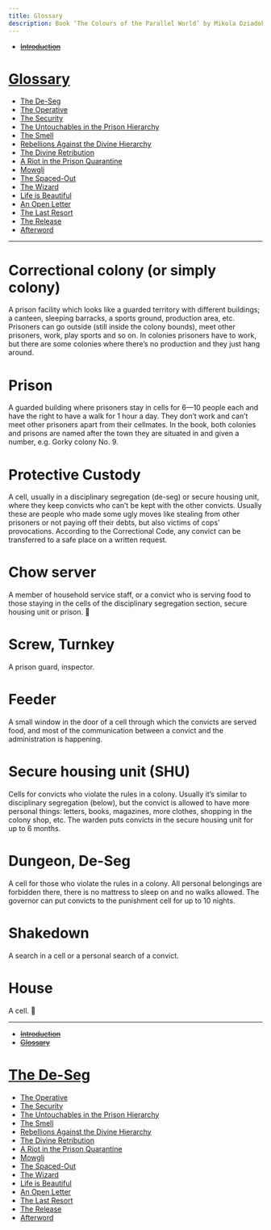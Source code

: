 ```yaml
---
title: Glossary
description: Book ‘The Colours of the Parallel World’ by Mikola Dziadok. Chapter 2. Glossary
---
```


- ~~[Introduction](./1.md)~~
# [Glossary](./2.md)
- [The De-Seg](./3.md)
- [The Operative](./4.md)
- [The Security](./5.md)
- [The Untouchables in the Prison Hierarchy](./6.md)
- [The Smell](./7.md)
- [Rebellions Against the Divine Hierarchy](./8.md)
- [The Divine Retribution](./9.md)
- [A Riot in the Prison Quarantine](./10.md)
- [Mowgli](./11.md)
- [The Spaced-Out](./12.md)
- [The Wizard](./13.md)
- [Life is Beautiful](./14.md)
- [An Open Letter](./15.md)
- [The Last Resort](./16.md)
- [The Release](./17.md)
- [Afterword](./18.md)

---

# Correctional colony (or simply colony)

A prison facility which looks like a guarded territory with different buildings; a canteen, sleeping barracks, a sports ground, production area, etc. Prisoners can go outside (still inside the colony bounds), meet other prisoners, work, play sports and so on. In colonies prisoners have to work, but there are some colonies where there’s no production and they just hang around.


# Prison 

A guarded building where prisoners stay in cells for 6—10 people each and have the right to have a walk for 1 hour a day. They don’t work and can’t meet other prisoners apart from their cellmates. In the book, both colonies and prisons are named after the town they are situated in and given a number, e.g. Gorky colony No. 9.


# Protective Custody 

A cell, usually in a disciplinary segregation (de-seg) or secure housing unit, where they keep convicts who can’t be kept with the other convicts. Usually these are people who made some ugly moves like stealing from other prisoners or not paying off their debts, but also victims of cops’ provocations. According to the Correctional Code, any convict can be transferred to a safe place on a written request.


# Chow server

A member of household service staff, or a convict who is serving food to those staying in the cells of the disciplinary segregation section, secure housing unit or prison.


# Screw, Turnkey 

A prison guard, inspector.


# Feeder

A small window in the door of a cell through which the convicts are served food, and most of the communication between a convict and the administration is happening.


# Secure housing unit (SHU)

Cells for convicts who violate the rules in a colony. Usually it’s similar to disciplinary segregation (below), but the convict is allowed to have more personal things: letters, books, magazines, more clothes, shopping in the colony shop, etc. The warden puts convicts in the secure housing unit for up to 6 months.


# Dungeon, De-Seg

A cell for those who violate the rules in a colony. All personal belongings are forbidden there, there is no mattress to sleep on and no walks allowed. The governor can put convicts to the punishment cell for up to 10 nights.


# Shakedown

A search in a cell or a personal search of a convict.


# House

A cell.


---

- ~~[Introduction](./1.md)~~
- ~~[Glossary](./2.md)~~
# [The De-Seg](./3.md)
- [The Operative](./4.md)
- [The Security](./5.md)
- [The Untouchables in the Prison Hierarchy](./6.md)
- [The Smell](./7.md)
- [Rebellions Against the Divine Hierarchy](./8.md)
- [The Divine Retribution](./9.md)
- [A Riot in the Prison Quarantine](./10.md)
- [Mowgli](./11.md)
- [The Spaced-Out](./12.md)
- [The Wizard](./13.md)
- [Life is Beautiful](./14.md)
- [An Open Letter](./15.md)
- [The Last Resort](./16.md)
- [The Release](./17.md)
- [Afterword](./18.md)
